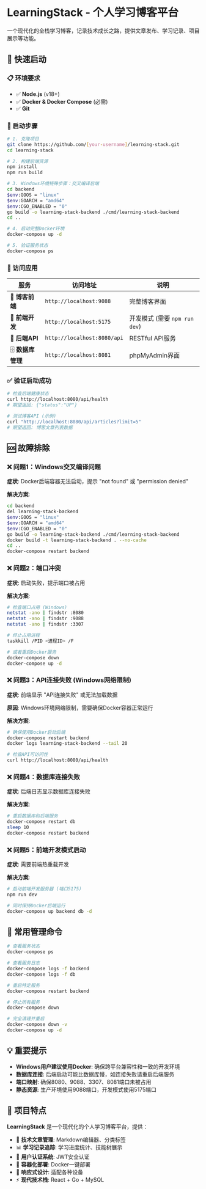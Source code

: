 # LearningStack - 个人学习博客平台

一个现代化的全栈学习博客，记录技术成长之路，提供文章发布、学习记录、项目展示等功能。

## 🚀 快速启动

### 📋 环境要求
- ✅ **Node.js** (v18+)
- ✅ **Docker & Docker Compose** (必需)
- ✅ **Git**

### 🐳 启动步骤

```bash
# 1. 克隆项目
git clone https://github.com/[your-username]/learning-stack.git
cd learning-stack

# 2. 构建前端资源
npm install
npm run build

# 3. Windows环境特殊步骤：交叉编译后端
cd backend
$env:GOOS = "linux"
$env:GOARCH = "amd64" 
$env:CGO_ENABLED = "0"
go build -o learning-stack-backend ./cmd/learning-stack-backend
cd ..

# 4. 启动完整Docker环境
docker-compose up -d

# 5. 验证服务状态
docker-compose ps
```

### 🎉 访问应用

| 服务 | 访问地址 | 说明 |
|------|----------|------|
| 🚀 **博客前端** | `http://localhost:9088` | 完整博客界面 |
| 🔧 **前端开发** | `http://localhost:5175` | 开发模式 (需要 `npm run dev`) |
| 🔧 **后端API** | `http://localhost:8080/api` | RESTful API服务 |
| 🗄️ **数据库管理** | `http://localhost:8081` | phpMyAdmin界面 |

### ✅ 验证启动成功

```bash
# 检查后端健康状态
curl http://localhost:8080/api/health
# 期望返回: {"status":"UP"}

# 测试博客API (示例)
curl "http://localhost:8080/api/articles?limit=5"
# 期望返回: 博客文章列表数据
```

## 🆘 故障排除

### ❌ 问题1：Windows交叉编译问题
**症状**: Docker后端容器无法启动，提示 "not found" 或 "permission denied"

**解决方案**:
```bash
cd backend
del learning-stack-backend
$env:GOOS = "linux"
$env:GOARCH = "amd64"
$env:CGO_ENABLED = "0"
go build -o learning-stack-backend ./cmd/learning-stack-backend
docker build -t learning-stack-backend . --no-cache
cd ..
docker-compose restart backend
```

### ❌ 问题2：端口冲突
**症状**: 启动失败，提示端口被占用

**解决方案**:
```bash
# 检查端口占用 (Windows)
netstat -ano | findstr :8080
netstat -ano | findstr :9088
netstat -ano | findstr :3307

# 终止占用进程
taskkill /PID <进程ID> /F

# 或者重启Docker服务
docker-compose down
docker-compose up -d
```

### ❌ 问题3：API连接失败 (Windows网络限制)
**症状**: 前端显示 "API连接失败" 或无法加载数据

**原因**: Windows环境网络限制，需要确保Docker容器正常运行

**解决方案**:
```bash
# 确保使用Docker启动后端
docker-compose restart backend
docker logs learning-stack-backend --tail 20

# 检查API可访问性
curl http://localhost:8080/api/health
```

### ❌ 问题4：数据库连接失败
**症状**: 后端日志显示数据库连接失败

**解决方案**:
```bash
# 重启数据库和后端服务
docker-compose restart db
sleep 10
docker-compose restart backend
```

### ❌ 问题5：前端开发模式启动
**症状**: 需要前端热重载开发

**解决方案**:
```bash
# 启动前端开发服务器 (端口5175)
npm run dev

# 同时保持Docker后端运行
docker-compose up backend db -d
```

## 🔧 常用管理命令

```bash
# 查看服务状态
docker-compose ps

# 查看服务日志
docker-compose logs -f backend
docker-compose logs -f db

# 重启特定服务
docker-compose restart backend

# 停止所有服务
docker-compose down

# 完全清理并重启
docker-compose down -v
docker-compose up -d
```

## 💡 重要提示

- **Windows用户建议使用Docker**: 确保跨平台兼容性和一致的开发环境
- **数据库连接**: 后端启动可能比数据库慢，如连接失败请重启后端服务
- **端口映射**: 确保8080、9088、3307、8081端口未被占用
- **静态资源**: 生产环境使用9088端口，开发模式使用5175端口

## 🎯 项目特点

**LearningStack** 是一个现代化的个人学习博客平台，提供：
- 📝 **技术文章管理**: Markdown编辑器、分类标签
- 📊 **学习记录追踪**: 学习进度统计、技能树展示  
- 🔐 **用户认证系统**: JWT安全认证
- 🐳 **容器化部署**: Docker一键部署
- 📱 **响应式设计**: 适配各种设备
- ⚡ **现代技术栈**: React + Go + MySQL
